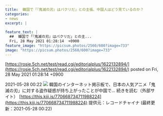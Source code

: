 ```yaml
---
title:  韓国で「『鬼滅の刃』はパクリだ」との主張、中国人はどう見ているのか？  
categories:
- news
excerpt: |
  
feature_text: |
  ##  韓国で「『鬼滅の刃』はパクリだ」との主...
  Fri, 28 May 2021 01:28:14  +0900
feature_image: "https://picsum.photos/2560/600?image=733"
image: "https://picsum.photos/2560/600?image=733"
---
```


[https://rosie.5ch.net/test/read.cgi/editorialplus/1622132894/](https://rosie.5ch.net/test/read.cgi/editorialplus/1622132894/)
posted on Fri, 28 May 2021 01:28:14  +0900

<!--more-->

2021-05-28 00:22 ![](https://contents.oricon.co.jp/upimg/article/3/1528/1528194/detail/img400/359e7144bc23112c9fe17001583875d9660e133960b17286ed8a305e105c7ad7.jpg) 韓国のインターネット掲示板で、日本の人気アニメ「鬼滅の刃」に対する盗作疑惑が持ち上がったことが中国で... 続きを読む（外部サイト） [https://this.kiji.is/770668734711988224](https://this.kiji.is/770668734711988224) 提供元：レコードチャイナ (最終更新：2021-05-28 00:22)
